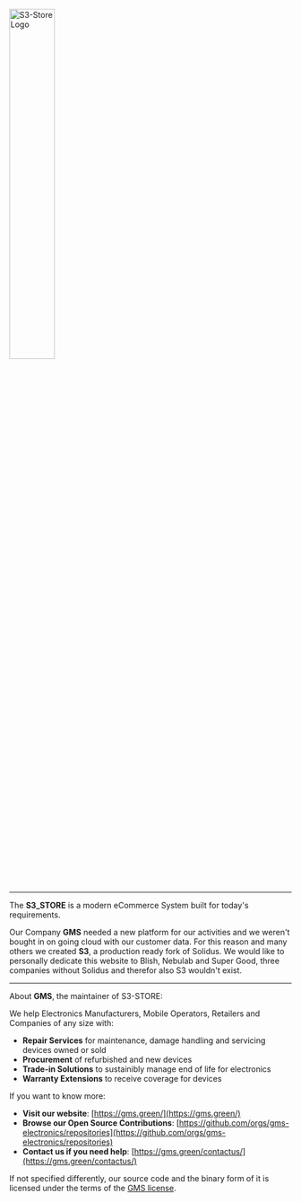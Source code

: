 
<br/>
<img width="40%" src="https://github.com/user-attachments/assets/912d9b26-1f50-4fe5-8a02-d3a716c66d50" alt="S3-Store Logo">

---

The **S3_STORE** is a modern eCommerce System built for today's requirements. 

Our Company **GMS** needed a new platform for our activities and we weren't bought in on going cloud with our customer data. 
For this reason and many others we created **S3**, a production ready fork of Solidus.
We would like to personally dedicate this website to Blish, Nebulab and Super Good, three companies without Solidus and therefor also S3 wouldn't exist. 

---

About **GMS**, the maintainer of S3-STORE:

We help Electronics Manufacturers, Mobile Operators, Retailers and Companies of any size with:
- **Repair Services** for maintenance, damage handling and servicing devices owned or sold 
- **Procurement** of refurbished and new devices
- **Trade-in Solutions** to sustainibly manage end of life for electronics
- **Warranty Extensions** to receive coverage for devices 

If you want to know more:
- **Visit our website**: [https://gms.green/](https://gms.green/)
- **Browse our Open Source Contributions**: [https://github.com/orgs/gms-electronics/repositories](https://github.com/orgs/gms-electronics/repositories)
- **Contact us if you need help**: [https://gms.green/contactus/](https://gms.green/contactus/)

If not specified differently, our source code and the binary form of it is licensed under the terms of the [GMS license](https://github.com/gms-electronics/.github/blob/main/License.md).
